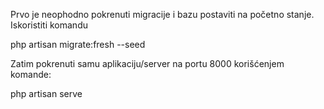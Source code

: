 Prvo je neophodno pokrenuti migracije i bazu postaviti na početno stanje. Iskoristiti komandu

php artisan migrate:fresh --seed

Zatim pokrenuti samu aplikaciju/server na portu 8000 korišćenjem komande:

php artisan serve
